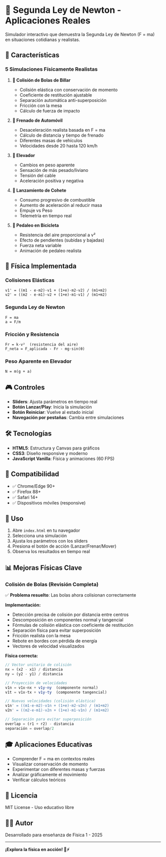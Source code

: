 # 🚀 Segunda Ley de Newton - Aplicaciones Reales

Simulador interactivo que demuestra la Segunda Ley de Newton (F = ma) en situaciones cotidianas y realistas.

## 🎯 Características

### 5 Simulaciones Físicamente Realistas

1. **🎱 Colisión de Bolas de Billar**
   - Colisión elástica con conservación de momento
   - Coeficiente de restitución ajustable
   - Separación automática anti-superposición
   - Fricción con la mesa
   - Cálculo de fuerza de impacto

2. **🚗 Frenado de Automóvil**
   - Desaceleración realista basada en F = ma
   - Cálculo de distancia y tiempo de frenado
   - Diferentes masas de vehículos
   - Velocidades desde 20 hasta 120 km/h

3. **🏢 Elevador**
   - Cambios en peso aparente
   - Sensación de más pesado/liviano
   - Tensión del cable
   - Aceleración positiva y negativa

4. **🚀 Lanzamiento de Cohete**
   - Consumo progresivo de combustible
   - Aumento de aceleración al reducir masa
   - Empuje vs Peso
   - Telemetría en tiempo real

5. **🚴 Pedaleo en Bicicleta**
   - Resistencia del aire proporcional a v²
   - Efecto de pendientes (subidas y bajadas)
   - Fuerza neta variable
   - Animación de pedaleo realista

## 🧮 Física Implementada

### Colisiones Elásticas
```
v1' = ((m1 - e·m2)·v1 + (1+e)·m2·v2) / (m1+m2)
v2' = ((m2 - e·m1)·v2 + (1+e)·m1·v1) / (m1+m2)
```

### Segunda Ley de Newton
```
F = ma
a = F/m
```

### Fricción y Resistencia
```
Fr = k·v²  (resistencia del aire)
F_neta = F_aplicada - Fr - mg·sin(θ)
```

### Peso Aparente en Elevador
```
N = m(g + a)
```

## 🎮 Controles

- **Sliders**: Ajusta parámetros en tiempo real
- **Botón Lanzar/Play**: Inicia la simulación
- **Botón Reiniciar**: Vuelve al estado inicial
- **Navegación por pestañas**: Cambia entre simulaciones

## 🛠️ Tecnologías

- **HTML5**: Estructura y Canvas para gráficos
- **CSS3**: Diseño responsive y moderno
- **JavaScript Vanilla**: Física y animaciones (60 FPS)

## 📱 Compatibilidad

- ✅ Chrome/Edge 90+
- ✅ Firefox 88+
- ✅ Safari 14+
- ✅ Dispositivos móviles (responsive)

## 🚀 Uso

1. Abre `index.html` en tu navegador
2. Selecciona una simulación
3. Ajusta los parámetros con los sliders
4. Presiona el botón de acción (Lanzar/Frenar/Mover)
5. Observa los resultados en tiempo real

## 📊 Mejoras Físicas Clave

### Colisión de Bolas (Revisión Completa)

✅ **Problema resuelto**: Las bolas ahora colisionan correctamente

**Implementación:**
- Detección precisa de colisión por distancia entre centros
- Descomposición en componentes normal y tangencial
- Fórmulas de colisión elástica con coeficiente de restitución
- Separación física para evitar superposición
- Fricción realista con la mesa
- Rebote en bordes con pérdida de energía
- Vectores de velocidad visualizados

**Física correcta:**
```javascript
// Vector unitario de colisión
nx = (x2 - x1) / distancia
ny = (y2 - y1) / distancia

// Proyección de velocidades
v1n = v1x·nx + v1y·ny  (componente normal)
v1t = v1x·tx + v1y·ty  (componente tangencial)

// Nuevas velocidades (colisión elástica)
v1n' = ((m1-e·m2)·v1n + (1+e)·m2·v2n) / (m1+m2)
v2n' = ((m2-e·m1)·v2n + (1+e)·m1·v1n) / (m1+m2)

// Separación para evitar superposición
overlap = (r1 + r2) - distancia
separación = overlap/2
```

## 🎓 Aplicaciones Educativas

- Comprender F = ma en contextos reales
- Visualizar conservación de momento
- Experimentar con diferentes masas y fuerzas
- Analizar gráficamente el movimiento
- Verificar cálculos teóricos

## 📝 Licencia

MIT License - Uso educativo libre

## 👨‍💻 Autor

Desarrollado para enseñanza de Física 1 - 2025

---

**¡Explora la física en acción! 🔬⚡**
